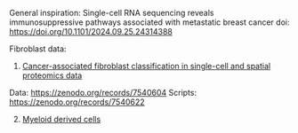 General inspiration:  Single-cell RNA sequencing reveals immunosuppressive pathways associated
with metastatic breast cancer doi: https://doi.org/10.1101/2024.09.25.24314388 




Fibroblast data: 

1) [Cancer-associated fibroblast classification in single-cell and spatial proteomics data](https://www.nature.com/articles/s41467-023-39762-1#data-availability)

Data: https://zenodo.org/records/7540604
Scripts: https://zenodo.org/records/7540622

2) [Myeloid derived cells](https://www.nature.com/articles/s41467-024-49916-4#data-availability)

